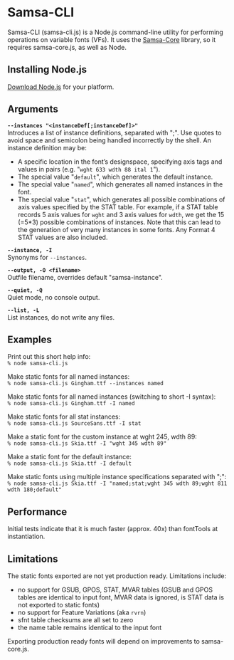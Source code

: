 # Samsa-CLI

Samsa-CLI (samsa-cli.js) is a Node.js command-line utility for performing operations on variable fonts (VFs). It uses the [Samsa-Core](samsa-core.js) library, so it requires samsa-core.js, as well as Node.

## Installing Node.js
[Download Node.js](https://nodejs.org/en/download/) for your platform.

## Arguments

**`--instances "<instanceDef[;instanceDef]>"`**  
  Introduces a list of instance definitions, separated with ";". Use quotes 
  to avoid space and semicolon being handled incorrectly by the shell. An
  instance definition may be:
  
* A specific location in the font’s designspace, specifying axis tags and values in pairs (e.g. "`wght 633 wdth 88 ital 1`").
* The special value "`default`", which generates the default instance.
* The special value "`named`", which generates all named instances in the font.
* The special value "`stat`", which generates all possible combinations of axis values specified by the STAT table. For example, if a STAT table records 5 axis values for `wght` and 3 axis values for `wdth`, we get the 15 (=5*3) possible combinations of instances. Note that this can lead to the generation of very many instances in some fonts. Any Format 4 STAT values are also included.

**`--instance, -I`**  
Synonyms for `--instances`.

**`--output, -O <filename>`**  
Outfile filename, overrides default "samsa-instance".

**`--quiet, -Q`**  
Quiet mode, no console output.

**`--list, -L`**  
List instances, do not write any files.

## Examples

Print out this short help info:  
`% node samsa-cli.js`

Make static fonts for all named instances:  
`% node samsa-cli.js Gingham.ttf --instances named`

Make static fonts for all named instances (switching to short -I syntax):  
`% node samsa-cli.js Gingham.ttf -I named`

Make static fonts for all stat instances:  
`% node samsa-cli.js SourceSans.ttf -I stat`

Make a static font for the custom instance at wght 245, wdth 89:  
`% node samsa-cli.js Skia.ttf -I "wght 345 wdth 89"`

Make a static font for the default instance:  
`% node samsa-cli.js Skia.ttf -I default`

Make static fonts using multiple instance specifications separated with ";":  
`% node samsa-cli.js Skia.ttf -I "named;stat;wght 345 wdth 89;wght 811 wdth 180;default"`

## Performance

Initial tests indicate that it is much faster (approx. 40x) than fontTools at instantiation.

## Limitations
The static fonts exported are not yet production ready. Limitations include:

* no support for GSUB, GPOS, STAT, MVAR tables (GSUB and GPOS tables are identical to input font, MVAR data is ignored, is STAT data is not exported to static fonts)
* no support for Feature Variations (aka `rvrn`)
* sfnt table checksums are all set to zero
* the name table remains identical to the input font

Exporting production ready fonts will depend on improvements to samsa-core.js.
